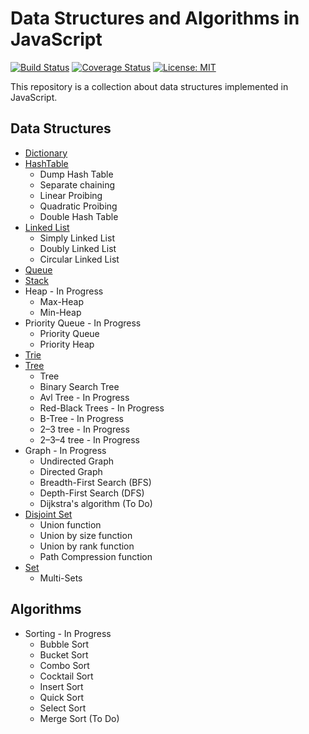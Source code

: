 # Data Structures and Algorithms in JavaScript

[![Build Status](https://travis-ci.org/FernandoBLima/data-structures.svg?branch=dev)](https://travis-ci.org/FernandoBLima/data-structures)
[![Coverage Status](https://coveralls.io/repos/github/FernandoBLima/data-structures/badge.svg?branch=integrate-coveralls)](https://coveralls.io/github/FernandoBLima/data-structures?branch=integrate-coveralls)
[![License: MIT](https://img.shields.io/badge/License-MIT-yellow.svg)](https://opensource.org/licenses/MIT)

This repository is a collection about data structures implemented in JavaScript.

## Data Structures

* [Dictionary](https://github.com/FernandoBLima/data-structures/tree/dev/src/DataStructures/Dictionary)
* [HashTable](https://github.com/FernandoBLima/data-structures/tree/dev/src/DataStructures/HashTable)
	* Dump Hash Table
	* Separate chaining
	* Linear Proibing
	* Quadratic Proibing
    * Double Hash Table
* [Linked List](https://github.com/FernandoBLima/data-structures/tree/dev/src/DataStructures/LinkedList)
	* Simply Linked List
	* Doubly Linked List
	* Circular Linked List
* [Queue](https://github.com/FernandoBLima/data-structures/blob/dev/src/DataStructures/Queue)
* [Stack](https://github.com/FernandoBLima/data-structures/blob/dev/src/DataStructures/Stack)
* Heap - In Progress
	* Max-Heap
	* Min-Heap
* Priority Queue - In Progress
	* Priority Queue
	* Priority Heap
* [Trie](https://github.com/FernandoBLima/data-structures/blob/dev/src/DataStructures/Trie)
* [Tree](https://github.com/FernandoBLima/data-structures/blob/dev/src/DataStructures/Tree)
    * Tree
	* Binary Search Tree
	* Avl Tree - In Progress
	* Red-Black Trees - In Progress
	* B-Tree - In Progress
	* 2–3 tree - In Progress  
	* 2–3–4 tree - In Progress  
* Graph - In Progress
	* Undirected Graph
	* Directed Graph
	* Breadth-First Search (BFS)
	* Depth-First Search (DFS)
	* Dijkstra's algorithm (To Do)
* [Disjoint Set](https://github.com/FernandoBLima/data-structures/blob/dev/src/DataStructures/DisjointSet)
	* Union function
	* Union by size function
	* Union by rank function
	* Path Compression function
* [Set](https://github.com/FernandoBLima/data-structures/blob/dev/src/DataStructures/Set)
	* Multi-Sets


## Algorithms

* Sorting - In Progress
	* Bubble Sort
	* Bucket Sort
	* Combo Sort
	* Cocktail Sort
	* Insert Sort
	* Quick Sort
	* Select Sort
	* Merge Sort (To Do)
